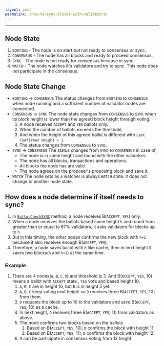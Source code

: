 ```yaml
---
layout: post
permalink: /how-to-sync-blocks-with-validators/
---
```

---
## Node State

1. `BOOTING`   - The node is on start but not ready to consensus or sync.
1. `CONSENSUS` - The node has all blocks and ready to proceed consensus.
1. `SYNC`      - The node is not ready for consensus because in sync.
1. `WATCH`     - The node watches it's validators and try to sync. This node does not participate in the consensus.

## Node State Change
* `BOOTING` -> `CONSENSUS`
The status changes from `BOOTING` to `CONSENSUS` when node running and a sufficient number of validator nodes are connected.
* `CONSENSUS` -> `SYNC`
The node state changes from `CONSENSUS` to `SYNC` when its block height is lower than the agreed block height through voting.
   1. A node receives `ACCEPT` and `YES` ballots only.
   1. When the number of ballots exceeds the threshold,
   1. And when the height of this agreed ballot is different with `Last Confirmed Height + 1`.
   1. The status changes from `CONSENSUS` to `SYNC`.
* `SYNC` -> `CONSENSUS`
The status changes from `SYNC` to `CONSENSUS` in case of,
   * The node is in same height and round with the other validators.
   * The node has all blocks, transactions and operations.
   * All blocks the node has are valid.
   * The node agrees on the proposer's proposing block and save it.
* `WATCH`
The node sets as a watcher is always `WATCH` state. It does not change to another node state.

## How does a node determine if itself needs to sync?
1. In [`BallotCheckSYNC`](https://github.com/bosnet/sebak/blob/master/lib/node/runner/checker.go#L181) method, a node receives B(`ACCEPT`, `YES`) only.
1. When a node receives the ballots based same height `h` and round from greater than or equal to 67% validators, it asks validators for blocks up to `h`.
1. But in this timing, the other nodes confirms the new block with `h+1` because it also receives enough B(`ACCEPT`, `YES`).
1. Therefore, a node saves ballot with `h` like cache, then in next height it saves two blocks(`h` and `h+1`) at the same time.

### Example
1. There are 4 nodes(`A`, `B`, `C`, `D`) and threshold is 3. And B(`ACCEPT`, `YES`, 10) means a ballot with `ACCEPT` state , `YES` vote and based height 10.
   1. `A`, `B`, `C` are in height 10, but `D` is in height 5 yet.
   1. `A`, `B`, `C` keep voting next height so `D` receives three B(`ACCEPT`, `YES`, 10) from them.
   1. `D` requests the block up to 10 to the validators and save B(`ACCEPT`, `YES`, 10) as a cache.
   1. In next height, `D` receives three B(`ACCEPT`, `YES`, 11) from validators as above.
   1. The node confirms two blocks based on the ballots
      1. Based on B(`ACCEPT`, `YES`, 10), `D` confirms the block with height 11.
      1. Based on B(`ACCEPT`, `YES`, 11), `D` confirms the block with height 12.
   1. It can be participate in consensus voting from 13 height.
